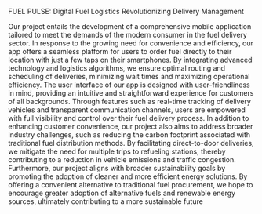 FUEL PULSE: Digital Fuel Logistics Revolutionizing Delivery Management

Our project entails the development of a comprehensive mobile 
application tailored to meet the demands of the modern consumer in the fuel 
delivery sector. In response to the growing need for convenience and efficiency, 
our app offers a seamless platform for users to order fuel directly to their 
location with just a few taps on their smartphones. By integrating advanced 
technology and logistics algorithms, we ensure optimal routing and scheduling 
of deliveries, minimizing wait times and maximizing operational efficiency. The 
user interface of our app is designed with user-friendliness in mind, providing 
an intuitive and straightforward experience for customers of all backgrounds. 
Through features such as real-time tracking of delivery vehicles and transparent 
communication channels, users are empowered with full visibility and control 
over their fuel delivery process. In addition to enhancing customer convenience, 
our project also aims to address broader industry challenges, such as reducing 
the carbon footprint associated with traditional fuel distribution methods. By 
facilitating direct-to-door deliveries, we mitigate the need for multiple trips to 
refueling stations, thereby contributing to a reduction in vehicle emissions and 
traffic congestion. Furthermore, our project aligns with broader sustainability 
goals by promoting the adoption of cleaner and more efficient energy solutions. 
By offering a convenient alternative to traditional fuel procurement, we hope to 
encourage greater adoption of alternative fuels and renewable energy sources, 
ultimately contributing to a more sustainable future
